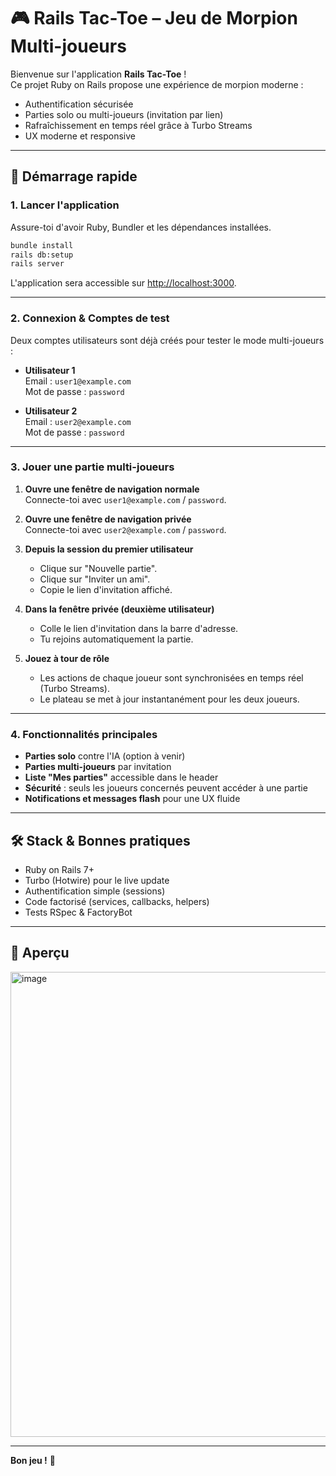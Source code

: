 # 🎮 Rails Tac-Toe – Jeu de Morpion Multi-joueurs

Bienvenue sur l'application **Rails Tac-Toe** !  
Ce projet Ruby on Rails propose une expérience de morpion moderne :

- Authentification sécurisée
- Parties solo ou multi-joueurs (invitation par lien)
- Rafraîchissement en temps réel grâce à Turbo Streams
- UX moderne et responsive

---

## 🚀 Démarrage rapide

### 1. Lancer l'application

Assure-toi d'avoir Ruby, Bundler et les dépendances installées.

```bash
bundle install
rails db:setup
rails server
```

L'application sera accessible sur [http://localhost:3000](http://localhost:3000).

---

### 2. Connexion & Comptes de test

Deux comptes utilisateurs sont déjà créés pour tester le mode multi-joueurs :

- **Utilisateur 1**  
  Email : `user1@example.com`  
  Mot de passe : `password`

- **Utilisateur 2**  
  Email : `user2@example.com`  
  Mot de passe : `password`

---

### 3. Jouer une partie multi-joueurs

1. **Ouvre une fenêtre de navigation normale**  
   Connecte-toi avec `user1@example.com` / `password`.

2. **Ouvre une fenêtre de navigation privée**  
   Connecte-toi avec `user2@example.com` / `password`.

3. **Depuis la session du premier utilisateur**

   - Clique sur "Nouvelle partie".
   - Clique sur "Inviter un ami".
   - Copie le lien d'invitation affiché.

4. **Dans la fenêtre privée (deuxième utilisateur)**

   - Colle le lien d'invitation dans la barre d'adresse.
   - Tu rejoins automatiquement la partie.

5. **Jouez à tour de rôle**
   - Les actions de chaque joueur sont synchronisées en temps réel (Turbo Streams).
   - Le plateau se met à jour instantanément pour les deux joueurs.

---

### 4. Fonctionnalités principales

- **Parties solo** contre l'IA (option à venir)
- **Parties multi-joueurs** par invitation
- **Liste "Mes parties"** accessible dans le header
- **Sécurité** : seuls les joueurs concernés peuvent accéder à une partie
- **Notifications et messages flash** pour une UX fluide

---

## 🛠️ Stack & Bonnes pratiques

- Ruby on Rails 7+
- Turbo (Hotwire) pour le live update
- Authentification simple (sessions)
- Code factorisé (services, callbacks, helpers)
- Tests RSpec & FactoryBot

---

## 📸 Aperçu

<img width="744" alt="image" src="https://github.com/user-attachments/assets/29596118-4479-414a-9281-0b29b8957d51" />

---

**Bon jeu !** 👾
